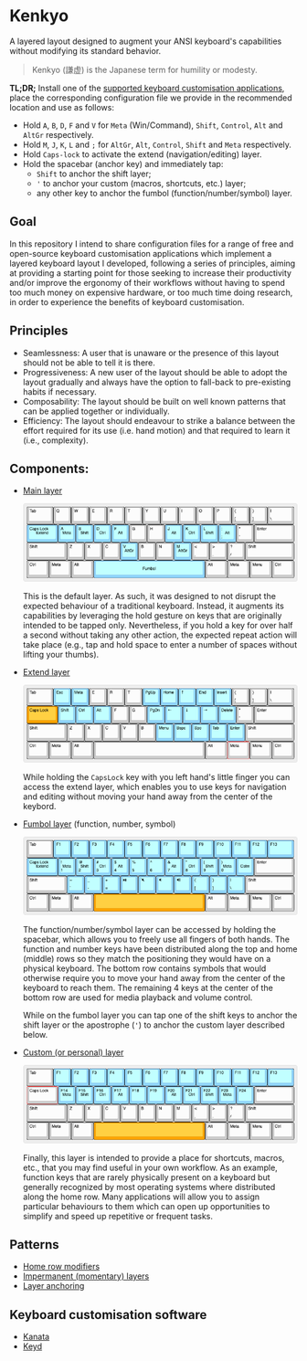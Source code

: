 # Kenkyo

A layered layout designed to augment your ANSI keyboard's capabilities without modifying its standard behavior.

> Kenkyo (謙虚) is the Japanese term for humility or modesty.

**TL;DR;** Install one of the [supported keyboard customisation applications](#keyboard-customisation-software), place the corresponding configuration file we provide in the recommended location and use as follows:

- Hold `A`, `B`, `D`, `F` and `V` for `Meta` (Win/Command), `Shift`, `Control`, `Alt` and `AltGr` respectively.
- Hold `M`, `J`, `K`, `L` and `;` for `AltGr`, `Alt`, `Control`, `Shift` and `Meta` respectively.
- Hold `Caps-lock` to activate the extend (navigation/editing) layer.
- Hold the spacebar (anchor key) and immediately tap:
  - `Shift` to anchor the shift layer;
  - `'` to anchor your custom (macros, shortcuts, etc.) layer;
  - any other key to anchor the fumbol (function/number/symbol) layer.

## Goal

In this repository I intend to share configuration files for a range of free and open-source keyboard customisation applications which implement a layered keyboard layout I developed, following a series of principles, aiming at providing a starting point for those seeking to increase their productivity and/or improve the ergonomy of their
workflows without having to spend too much money on expensive hardware, or too much time doing research, in order to experience the benefits of keyboard customisation.

## Principles

- Seamlessness: A user that is unaware or the presence of this layout should not be able to tell it is there. 
- Progressiveness: A new user of the layout should be able to adopt the layout gradually and always have the option to fall-back to pre-existing habits if necessary.
- Composability: The layout should be built on well known patterns that can be applied together or individually.
- Efficiency: The layout should endeavour to strike a balance between the effort required for its use (i.e. hand motion) and that required to learn it (i.e., complexity).

## Components:

- [Main layer](https://www.keyboard-layout-editor.com/##@_name=Main;&@_w:1.5;&=Tab&=Q&=W&=E&=R&=T&=Y&=U&=I&=O&=P&=%7B%0A%5B&=%7D%0A%5D&_w:1.5;&=%7C%0A%5C;&@_c=#90D5FF&w:1.75;&=Caps%20Lock%0A%0A%0A%0A%0A%0A%0A%0A%0AExtend&=A%0A%0A%0A%0A%0A%0A%0A%0A%0AMeta&=S%0A%0A%0A%0A%0A%0A%0A%0A%0AShift&=D%0A%0A%0A%0A%0A%0A%0A%0A%0ACtrl&=F%0A%0A%0A%0A%0A%0A%0A%0A%0AAlt&_c=#cccccc;&=G&=H&_c=#90D5FF;&=J%0A%0A%0A%0A%0A%0A%0A%0A%0AAlt&=K%0A%0A%0A%0A%0A%0A%0A%0A%0ACtrl&=L%0A%0A%0A%0A%0A%0A%0A%0A%0AShift&=/:%0A/;%0A%0A%0A%0A%0A%0A%0A%0AAlt&_c=#cccccc;&=%22%0A'&_w:2.25;&=Enter;&@_w:2.25;&=Shift&=Z&=X&=C&_c=#90D5FF;&=V%0A%0A%0A%0A%0A%0A%0A%0A%0AAltGr&_c=#cccccc;&=B&=N&_c=#90D5FF;&=M%0A%0A%0A%0A%0A%0A%0A%0A%0AAltGr&_c=#cccccc;&=%3C%0A,&=%3E%0A.&=?%0A//&_w:2.75;&=Shift;&@_w:1.25;&=Ctrl&_w:1.25;&=Meta&_w:1.25;&=Alt&_c=#90D5FF&a:7&w:6.25;&=Fumbol&_c=#cccccc&a:4&w:1.25;&=Alt&_w:1.25;&=Meta&_w:1.25;&=Menu&_w:1.25;&=Ctrl)
  
  ![Main layer image](images/main.png)

  This is the default layer. As such, it was designed to not disrupt the expected behaviour of a traditional keyboard. Instead, it augments its capabilities by leveraging the hold gesture on keys that are originally intended to be tapped only. Nevertheless, if you hold a key for over half a second without taking any other action, the expected repeat action will take place (e.g., tap and hold space to enter a number of spaces without lifting your thumbs).
  
- [Extend layer](https://www.keyboard-layout-editor.com/##@_name=Extend;&@_w:1.5;&=Tab&_c=#90D5FF;&=Esc&=Meta&_c=#cccccc;&=E&=R&=T&_c=#90D5FF;&=PgUp&=Home&=%E2%86%91&=End&=Insert&_c=#cccccc;&=%7B%0A%5B&=%7D%0A%5D&_w:1.5;&=%7C%0A%5C;&@_c=#FFA500&w:1.75;&=Caps%20Lock&_c=#90D5FF;&=Shift&=Ctrl&=Alt&_c=#cccccc;&=F&=G&_c=#90D5FF;&=PgDn&=%E2%86%90&=%E2%86%93&=%E2%86%92&=Delete&_c=#cccccc;&=%22%0A'&_w:2.25;&=Enter;&@_w:2.25;&=Shift&=Z&=X&=C&=V&=B&_c=#90D5FF;&=Menu&=Bspc&=Spc&=Tab&=Enter&_c=#cccccc&w:2.75;&=Shift;&@_w:1.25;&=Ctrl&_w:1.25;&=Meta&_w:1.25;&=Alt&_a:7&w:6.25;&=&_a:4&w:1.25;&=Alt&_w:1.25;&=Meta&_w:1.25;&=Menu&_w:1.25;&=Ctrl)
  
  ![Extend layer image](images/extend.png)

  While holding the `CapsLock` key with you left hand's little finger you can access the extend layer, which enables you to use keys for navigation and editing without moving your hand away from the center of the keybord.
  
- [Fumbol layer](https://www.keyboard-layout-editor.com/##@_name=Fumbol%3B&@_w:1.5%3B&=Tab&_c=%2390D5FF%3B&=F1&=F2&=F3&=F4&=F5&=F6&=F7&=F8&=F9&=F10&=F11&=F12&_w:1.5%3B&=F13%3B&@_w:1.75%3B&=Caps%20Lock%0A%0A%0A%0A%0A%0A%0A%0A%0AExtend&=!%0A1%0A%0A%0A%0A%0A%0A%0A%0AMeta&=%2F@%0A2%0A%0A%0A%0A%0A%0A%0A%0AShift&=%23%0A3%0A%0A%0A%0A%0A%0A%0A%0ACtrl&=$%0A4%0A%0A%0A%0A%0A%0A%0A%0AAlt&=%25%0A5&=%5E%0A6&=%2F&%0A7%0A%0A%0A%0A%0A%0A%0A%0AAlt&=*%0A8%0A%0A%0A%0A%0A%0A%0A%0ACtrl&=(%0A9%0A%0A%0A%0A%0A%0A%0A%0AShift&=)%0A0%0A%0A%0A%0A%0A%0A%0A%0AMeta&=%7C%0A%5C&_c=%23cccccc&w:2.25%3B&=Enter%3B&@_w:2.25%3B&=Shift&_c=%2390D5FF%3B&=Mute&=VolDn&=VolUp&=Play%0APause&=Cstm&=~%0A%60&=%2F_%0A-&=+%0A%2F=&=%7B%0A%5B&=%7D%0A%5D&_c=%23cccccc&w:2.75%3B&=Shift%3B&@_w:1.25%3B&=Ctrl&_w:1.25%3B&=Meta&_w:1.25%3B&=Alt&_c=%23FFA500&a:7&w:6.25%3B&=&_c=%23cccccc&a:4&w:1.25%3B&=Alt&_w:1.25%3B&=Meta&_w:1.25%3B&=Menu&_w:1.25%3B&=Ctrl) (function, number, symbol)
  
  ![Fumbol layer image](images/fumbol.png)

  The function/number/symbol layer can be accessed by holding the spacebar, which allows you to freely use all fingers of both hands. The function and number keys have been distributed along the top and home (middle) rows so they match the positioning they would have on a physical keyboard. The bottom row contains symbols that would otherwise require you to move your hand away from the center of the keyboard to reach them. The remaining 4 keys at the center of the bottom row are used for media playback and volume control.

  While on the fumbol layer you can tap one of the shift keys to anchor the shift layer or the apostrophe (`'`) to anchor the custom layer described below.
  
- [Custom (or personal) layer](https://www.keyboard-layout-editor.com/##@_name=Custom;&@_w:1.5;&=Tab&=Q&=W&=E&=R&=T&=Y&=U&=I&=O&=P&=%7B%0A%5B&=%7D%0A%5D&_w:1.5;&=%7C%0A%5C;&@_c=#90D5FF&w:1.75;&=Caps%20Lock%0A%0A%0A%0A%0A%0A%0A%0A%0AExtend&=F14%0A%0A%0A%0A%0A%0A%0A%0A%0AMeta&=F15%0A%0A%0A%0A%0A%0A%0A%0A%0AShift&=F16%0A%0A%0A%0A%0A%0A%0A%0A%0ACtrl&=F17%0A%0A%0A%0A%0A%0A%0A%0A%0AAlt&=F18&=F19&=F20%0A%0A%0A%0A%0A%0A%0A%0A%0AAlt&=F21%0A%0A%0A%0A%0A%0A%0A%0A%0ACtrl&=F22%0A%0A%0A%0A%0A%0A%0A%0A%0AShift&=F23%0A%0A%0A%0A%0A%0A%0A%0A%0AMeta&=F24&_c=#cccccc&w:2.25;&=Enter;&@_w:2.25;&=Shift&=Z&=X&=C&=V&=B&=N&=M&=%3C%0A,&=%3E%0A.&=?%0A//&_w:2.75;&=Shift;&@_w:1.25;&=Ctrl&_w:1.25;&=Meta&_w:1.25;&=Alt&_c=#FFA500&a:7&w:6.25;&=&_c=#cccccc&a:4&w:1.25;&=Alt&_w:1.25;&=Meta&_w:1.25;&=Menu&_w:1.25;&=Ctrl)
  
  ![Custom layer image](images/custom.png)

  Finally, this layer is intended to provide a place for shortcuts, macros, etc., that you may find useful in your own workflow. As an example, function keys that are rarely physically present on a keyboard but generally recognized by most operating systems where distributed along the home row. Many applications will allow you to assign particular behaviours to them which can open up opportunities to simplify and speed up repetitive or frequent tasks.
  
## Patterns

- [Home row modifiers](https://precondition.github.io/home-row-mods)
- [Impermanent (momentary) layers](https://jonny-wamsley.gitbook.io/the-ultimate-guide-to-keyboard-layers/ch-3-layer-activators/3.3-shift-layers)
- [Layer anchoring](https://argenkiwi.medium.com/keyboard-layer-pinning-20aafede96e5)
 
## Keyboard customisation software

- [Kanata](https://github.com/jtroo/kanata)
- [Keyd](https://github.com/rvaiya/keyd)
